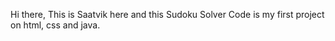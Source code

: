 Hi there,
This is Saatvik here and this Sudoku Solver Code is my first project on html, css and java.
